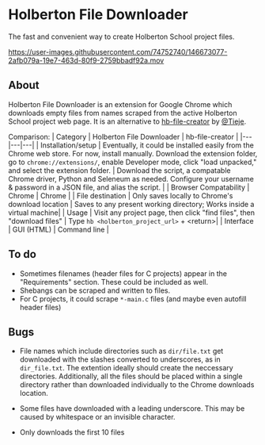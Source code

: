 # Holberton File Downloader
The fast and convenient way to create Holberton School project files.

https://user-images.githubusercontent.com/74752740/146673077-2afb079a-19e7-463d-80f9-2759bbadf92a.mov

## About
Holberton File Downloader is an extension for Google Chrome which downloads empty files from names scraped from the active Holberton School project web page. It is an alternative to [hb-file-creator](https://github.com/tieje/hb-file-creator) by [@Tieje](https://github.com/tieje).

Comparison:
| Category | Holberton File Downloader | hb-file-creator |
|---|---|---|
| Installation/setup | Eventually, it could be installed easily from the Chrome web store. For now, install manually. Download the extension folder, go to `chrome://extensions/`, enable Developer mode, click "load unpacked," and select the extension folder. | Download the script, a compatable Chrome driver, Python and Seleneum as needed. Configure your username & password in a JSON file, and alias the script. |
| Browser Compatability | Chrome | Chrome |
| File destination | Only saves locally to Chrome's download location | Saves to any present working directory; Works inside a virtual machine|
| Usage | Visit any project page, then click "find files", then "download files" | Type `hb <holberton_project_url>` + <return\>|
| Interface | GUI (HTML) | Command line |

## To do
- Sometimes filenames (header files for C projects) appear in the "Requirements" section. These could be included as well.
- Shebangs can be scraped and written to files.
- For C projects, it could scrape `*-main.c` files (and maybe even autofill header files)

## Bugs
- File names which include directories such as `dir/file.txt` get downloaded with the slashes converted to underscores, as in `dir_file.txt`. The extention ideally should create the neccessary directories. Additionally, all the files should be placed within a single directory rather than downloaded individually to the Chrome downloads location.

- Some files have downloaded with a leading underscore. This may be caused by whitespace or an invisible character.

- Only downloads the first 10 files
